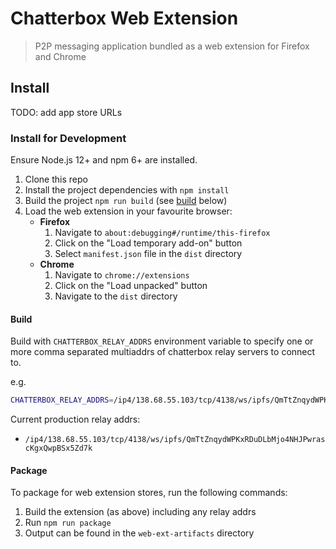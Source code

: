 # Chatterbox Web Extension

> P2P messaging application bundled as a web extension for Firefox and Chrome

## Install

TODO: add app store URLs

### Install for Development

Ensure Node.js 12+ and npm 6+ are installed.

1. Clone this repo
2. Install the project dependencies with `npm install`
3. Build the project `npm run build` (see [build](#build) below)
4. Load the web extension in your favourite browser:
    * **Firefox**
        1. Navigate to `about:debugging#/runtime/this-firefox`
        2. Click on the "Load temporary add-on" button
        3. Select `manifest.json` file in the `dist` directory
    * **Chrome**
        1. Navigate to `chrome://extensions`
        2. Click on the "Load unpacked" button
        3. Navigate to the `dist` directory

#### Build

Build with `CHATTERBOX_RELAY_ADDRS` environment variable to specify one or more comma separated multiaddrs of chatterbox relay servers to connect to.

e.g.

```sh
CHATTERBOX_RELAY_ADDRS=/ip4/138.68.55.103/tcp/4138/ws/ipfs/QmTtZnqydWPKxRDuDLbMjo4NHJPwrascKgxQwpBSx5Zd7k npm run build
```

Current production relay addrs:

* `/ip4/138.68.55.103/tcp/4138/ws/ipfs/QmTtZnqydWPKxRDuDLbMjo4NHJPwrascKgxQwpBSx5Zd7k`

#### Package

To package for web extension stores, run the following commands:

1. Build the extension (as above) including any relay addrs
2. Run `npm run package`
3. Output can be found in the `web-ext-artifacts` directory
